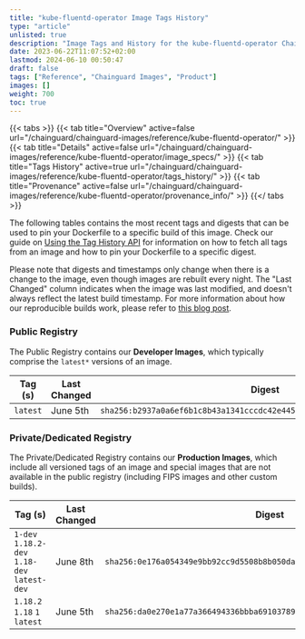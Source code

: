 ```yaml
---
title: "kube-fluentd-operator Image Tags History"
type: "article"
unlisted: true
description: "Image Tags and History for the kube-fluentd-operator Chainguard Image"
date: 2023-06-22T11:07:52+02:00
lastmod: 2024-06-10 00:50:47
draft: false
tags: ["Reference", "Chainguard Images", "Product"]
images: []
weight: 700
toc: true
---
```


{{< tabs >}}
{{< tab title="Overview" active=false url="/chainguard/chainguard-images/reference/kube-fluentd-operator/" >}}
{{< tab title="Details" active=false url="/chainguard/chainguard-images/reference/kube-fluentd-operator/image_specs/" >}}
{{< tab title="Tags History" active=true url="/chainguard/chainguard-images/reference/kube-fluentd-operator/tags_history/" >}}
{{< tab title="Provenance" active=false url="/chainguard/chainguard-images/reference/kube-fluentd-operator/provenance_info/" >}}
{{</ tabs >}}

The following tables contains the most recent tags and digests that can be used to pin your Dockerfile to a specific build of this image. Check our guide on [Using the Tag History API](/chainguard/chainguard-images/using-the-tag-history-api/) for information on how to fetch all tags from an image and how to pin your Dockerfile to a specific digest.

Please note that digests and timestamps only change when there is a change to the image, even though images are rebuilt every night. The "Last Changed" column indicates when the image was last modified, and doesn't always reflect the latest build timestamp. For more information about how our reproducible builds work, please refer to [this blog post](https://www.chainguard.dev/unchained/reproducing-chainguards-reproducible-image-builds).

### Public Registry
The Public Registry contains our **Developer Images**, which typically comprise the `latest*` versions of an image.

| Tag (s)   | Last Changed | Digest                                                                    |
|-----------|--------------|---------------------------------------------------------------------------|
|  `latest` | June 5th     | `sha256:b2937a0a6ef6b1c8b43a1341cccdc42e4458f3db42f55b94d0cbcac6a50d861f` |


### Private/Dedicated Registry
The Private/Dedicated Registry contains our **Production Images**, which include all versioned tags of an image and special images that are not available in the public registry (including FIPS images and other custom builds).

| Tag (s)                                       | Last Changed | Digest                                                                    |
|-----------------------------------------------|--------------|---------------------------------------------------------------------------|
|  `1-dev` `1.18.2-dev` `1.18-dev` `latest-dev` | June 8th     | `sha256:0e176a054349e9bb92cc9d5508b8b050da20fe1c4c77584084b4e6827b9a58be` |
|  `1.18.2` `1.18` `1` `latest`                 | June 5th     | `sha256:da0e270e1a77a366494336bbba6910378924afc72c8f0351b3a6dbf1f677b5f9` |

